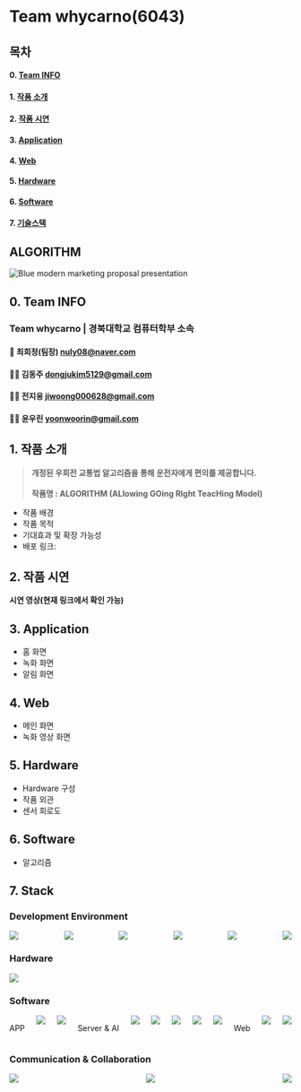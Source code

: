 # Team whycarno(6043)

## 목차
#### 0. [Team INFO](#team-info)
#### 1. [작품 소개](#작품-소개)   
#### 2. [작품 시연](#작품-시연)   
#### 3. [Application](#Application)   
#### 4. [Web](#어플리케이션)   
#### 5. [Hardware](#Hardware)   
#### 6. [Software](#Software) 
#### 7. [기술스택](#기술-스택)

## ALGORITHM
![Blue modern marketing proposal presentation ](https://github.com/hdddhdd/whycarno_6043/assets/71762328/f457edc0-3fae-4625-99f3-3aa6aa0d005e)

## 0. Team INFO
### Team whycarno | 경북대학교 컴퓨터학부 소속

#### 🤷 최희정(팀장) [nuly08@naver.com](mailto:nuly08@naver.com)

#### 🧑‍💻 김동주 [dongjukim5129@gmail.com](mailto:dongjukim5129@gmail.com)

#### 🤷‍♀️ 전지웅 [jiwoong000628@gmail.com](mailto:jiwoong000628@gmail.com)

#### 🤷‍♂️ 윤우린 [yoonwoorin@gmail.com](mailto:yoonwoorin@gmail.com)

## 1. 작품 소개
>  **개정된 우회전 교통법 알고리즘을 통해 운전자에게 편의를 제공합니다.** <br/><br/>
>  **작품명 : ALGORITHM (ALlowing GOing RIght TeacHing Model)** <br/>
* 작품 배경<br/>
* 작품 목적<br/>
* 기대효과 및 확장 가능성<br/>
* 배포 링크:

## 2. 작품 시연
**시연 영상(현재 링크에서 확인 가능)**<br/>

## 3. Application
* 홈 화면<br/>
* 녹화 화면<br/>
* 알림 화면

## 4. Web
* 메인 화면<br/>
* 녹화 영상 화면<br/>

## 5. Hardware
* Hardware 구성<br/>
* 작품 외관<br/>
* 센서 회로도<br/>

## 6. Software
* 알고리즘<br/>

## 7. Stack
### Development Environment
<div style="display: flex; justify-content: space-between;">
  <img src="https://img.shields.io/badge/Visual Studio Code-007ACC?style=for-the-badge&logo=Visual Studio Code&logoColor=white"/>
  <img src="https://img.shields.io/badge/WebStorm-000000?style=for-the-badge&logo=WebStorm&logoColor=white"/> 
  <img src="https://img.shields.io/badge/Android Studio-3DDC84?style=for-the-badge&logo=Android Studio&logoColor=white"/>
  <img src="https://img.shields.io/badge/Google%20Colab-F9AB00?style=for-the-badge&logo=Google%20Colab&logoColor=black">
  <img src="https://img.shields.io/badge/Firebase-FFCA28?style=for-the-badge&logo=Firebase&logoColor=black">
  <img src="https://img.shields.io/badge/Cloudtype-000000?style=for-the-badge&logo=Cloudtype&logoColor=white">
</div>

### Hardware
<div style="display: flex; justify-content: space-between;">
  <img src="https://img.shields.io/badge/Raspberry%20Pi-C51A4A?style=for-the-badge&logo=Raspberry%20Pi&logoColor=white">
</div>

### Software
<div style="display: flex; justify-content: space-between;">
  <p>APP</p>
  <img src="https://img.shields.io/badge/Flutter-02569B?style=for-the-badge&logo=Flutter&logoColor=white">
  <img src="https://img.shields.io/badge/Dart-0175C2?style=for-the-badge&logo=Dart&logoColor=white">
  <p>Server & AI</p>
  <img src="https://img.shields.io/badge/Flask-000000?style=for-the-badge&logo=flask&logoColor=white"/>
  <img src="https://img.shields.io/badge/OpenCV-5C3EE8?style=for-the-badge&logo=OpenCV&logoColor=white">
  <img src="https://img.shields.io/badge/PyTorch-EE4C2C?style=for-the-badge&logo=PyTorch&logoColor=white">
  <img src="https://img.shields.io/badge/Python-3776AB?style=for-the-badge&logo=Python&logoColor=white">
  <img src="https://img.shields.io/badge/YOLO-FFA500?style=for-the-badge&logo=YOLO&logoColor=black">
  <p>Web</p>
  <img src="https://img.shields.io/badge/React-61DAFB?style=for-the-badge&logo=React&logoColor=white">
  <img src="https://img.shields.io/badge/CSS3-1572B6?style=for-the-badge&logo=css3&logoColor=white"/>
</div>

### Communication & Collaboration
<div style="display: flex; justify-content: space-between;">
    <img src="https://img.shields.io/badge/Notion-FFFFFF?style=for-the-badge&logo=Notion&logoColor=black">
    <img src="https://img.shields.io/badge/Git-F05032?style=for-the-badge&logo=git&logoColor=white"/>
    <img src="https://img.shields.io/badge/GitHub-181717?style=for-the-badge&logo=GitHub&logoColor=white"/>
</div>